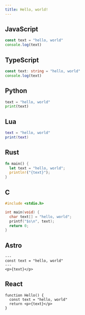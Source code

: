 ```yaml
---
title: Hello, world!
---
```


## JavaScript

```js
const text = "hello, world"
console.log(text)
```

## TypeScript

```ts
const text: string = "hello, world"
console.log(text)
```

## Python

```py
text = "hello, world"
print(text)
```

## Lua

```lua
text = "hello, world"
print(text)
```

## Rust

```rs
fn main() {
  let text = "hello, world";
  println!("{text}");
}
```

## C

```c
#include <stdio.h>

int main(void) {
  char text[] = "hello, world";
  printf("$s\n", text);
  return 0;
}
```

## Astro

```astro
---
const text = "hello, world"
---
<p>{text}</p>
```

## React

```tsx
function Hello() {
  const text = "hello, world"
  return <p>{text}</p>
}
```
